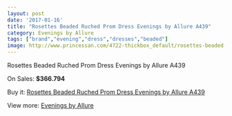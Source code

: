 ```yaml
---
layout: post
date: '2017-01-16'
title: "Rosettes Beaded Ruched Prom Dress Evenings by Allure A439"
category: Evenings by Allure
tags: ["brand","evening","dress","dresses","beaded"]
image: http://www.princessan.com/4722-thickbox_default/rosettes-beaded-ruched-prom-dress-evenings-by-allure-a439.jpg
---
```

Rosettes Beaded Ruched Prom Dress Evenings by Allure A439

On Sales: **$366.794**
<a href="https://www.princessan.com/en/evenings-by-allure/2210-rosettes-beaded-ruched-prom-dress-evenings-by-allure-a439.html"><amp-img layout="responsive" width="600" height="600" src="//www.princessan.com/4722-thickbox_default/rosettes-beaded-ruched-prom-dress-evenings-by-allure-a439.jpg" alt="Rosettes Beaded Ruched Prom Dress Evenings by Allure A439 0" /></a>
<a href="https://www.princessan.com/en/evenings-by-allure/2210-rosettes-beaded-ruched-prom-dress-evenings-by-allure-a439.html"><amp-img layout="responsive" width="600" height="600" src="//www.princessan.com/4723-thickbox_default/rosettes-beaded-ruched-prom-dress-evenings-by-allure-a439.jpg" alt="Rosettes Beaded Ruched Prom Dress Evenings by Allure A439 1" /></a>
<a href="https://www.princessan.com/en/evenings-by-allure/2210-rosettes-beaded-ruched-prom-dress-evenings-by-allure-a439.html"><amp-img layout="responsive" width="600" height="600" src="//www.princessan.com/4724-thickbox_default/rosettes-beaded-ruched-prom-dress-evenings-by-allure-a439.jpg" alt="Rosettes Beaded Ruched Prom Dress Evenings by Allure A439 2" /></a>
<a href="https://www.princessan.com/en/evenings-by-allure/2210-rosettes-beaded-ruched-prom-dress-evenings-by-allure-a439.html"><amp-img layout="responsive" width="600" height="600" src="//www.princessan.com/4725-thickbox_default/rosettes-beaded-ruched-prom-dress-evenings-by-allure-a439.jpg" alt="Rosettes Beaded Ruched Prom Dress Evenings by Allure A439 3" /></a>

Buy it: [Rosettes Beaded Ruched Prom Dress Evenings by Allure A439](https://www.princessan.com/en/evenings-by-allure/2210-rosettes-beaded-ruched-prom-dress-evenings-by-allure-a439.html "Rosettes Beaded Ruched Prom Dress Evenings by Allure A439")

View more: [Evenings by Allure](https://www.princessan.com/en/18-evenings-by-allure "Evenings by Allure")